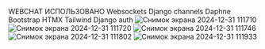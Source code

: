 WEBCHAT
ИСПОЛЬЗОВАНО Websockets Django channels  Daphne Bootstrap HTMX Tailwind Django auth
![Снимок экрана 2024-12-31 111710](https://github.com/user-attachments/assets/7aa15980-4629-487b-a564-0b4b019032a8)
![Снимок экрана 2024-12-31 111720](https://github.com/user-attachments/assets/6af39fce-43b0-493b-93ce-236142a451cd)
![Снимок экрана 2024-12-31 111746](https://github.com/user-attachments/assets/1283a377-92c2-4a4c-9930-f45b08534073)
![Снимок экрана 2024-12-31 111802](https://github.com/user-attachments/assets/894f14a1-c36f-4186-8791-3982a717bc31)
![Снимок экрана 2024-12-31 111933](https://github.com/user-attachments/assets/91c95ae3-45f0-4d6f-9d5a-0d80190faf16)
